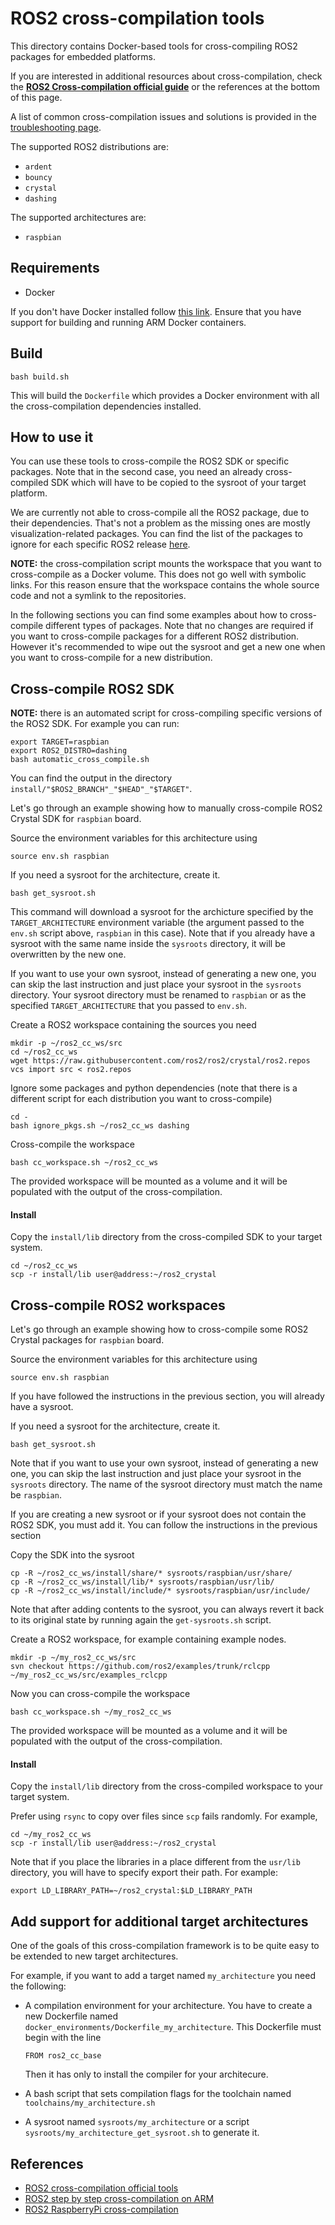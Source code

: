 # ROS2 cross-compilation tools

This directory contains Docker-based tools for cross-compiling ROS2 packages for embedded platforms.

If you are interested in additional resources about cross-compilation, check the [**ROS2 Cross-compilation official guide**](https://index.ros.org/doc/ros2/Tutorials/Cross-compilation) or the references at the bottom of this page.

A list of common cross-compilation issues and solutions is provided in the [troubleshooting page](troubleshooting.md).

The supported ROS2 distributions are:

 - `ardent`
 - `bouncy`
 - `crystal`
 - `dashing`


The supported architectures are:

 - `raspbian`


## Requirements

 - Docker

If you don't have Docker installed follow [this link](../docker_setup.md).
Ensure that you have support for building and running ARM Docker containers.

## Build


    bash build.sh

This will build the `Dockerfile` which provides a Docker environment with all the cross-compilation dependencies installed.

## How to use it

You can use these tools to cross-compile the ROS2 SDK or specific packages. Note that in the second case, you need an already cross-compiled SDK which will have to be copied to the sysroot of your target platform.

We are currently not able to cross-compile all the ROS2 package, due to their dependencies.
That's not a problem as the missing ones are mostly visualization-related packages.
You can find the list of the packages to ignore for each specific ROS2 release [here](ignore_pkgs_scripts).

**NOTE:** the cross-compilation script mounts the workspace that you want to cross-compile as a Docker volume. This does not go well with symbolic links. For this reason ensure that the workspace contains the whole source code and not a symlink to the repositories.

In the following sections you can find some examples about how to cross-compile different types of packages.
Note that no changes are required if you want to cross-compile packages for a different ROS2 distribution.
However it's recommended to wipe out the sysroot and get a new one when you want to cross-compile for a new distribution.

## Cross-compile ROS2 SDK

**NOTE:** there is an automated script for cross-compiling specific versions of the ROS2 SDK.
For example you can run:

```
export TARGET=raspbian
export ROS2_DISTRO=dashing
bash automatic_cross_compile.sh
```

You can find the output in the directory `install/"$ROS2_BRANCH"_"$HEAD"_"$TARGET"`.

Let's go through an example showing how to manually cross-compile ROS2 Crystal SDK for `raspbian` board.

Source the environment variables for this architecture using

    source env.sh raspbian

If you need a sysroot for the architecture, create it.

    bash get_sysroot.sh

This command will download a sysroot for the archicture specified by the `TARGET_ARCHITECTURE` environment variable (the argument passed to the `env.sh` script above, `raspbian` in this case).
Note that if you already have a sysroot with the same name inside the `sysroots` directory, it will be overwritten by the new one.

If you want to use your own sysroot, instead of generating a new one, you can skip the last instruction and just place your sysroot in the `sysroots` directory. Your sysroot directory must be renamed to `raspbian` or as the specified `TARGET_ARCHITECTURE` that you passed to `env.sh`.

Create a ROS2 workspace containing the sources you need

    mkdir -p ~/ros2_cc_ws/src
    cd ~/ros2_cc_ws
    wget https://raw.githubusercontent.com/ros2/ros2/crystal/ros2.repos
    vcs import src < ros2.repos

Ignore some packages and python dependencies (note that there is a different script for each distribution you want to  cross-compile)

    cd -
    bash ignore_pkgs.sh ~/ros2_cc_ws dashing

Cross-compile the workspace

    bash cc_workspace.sh ~/ros2_cc_ws

The provided workspace will be mounted as a volume and it will be populated with the output of the cross-compilation.

#### Install

Copy the `install/lib` directory from the cross-compiled SDK to your target system.
```
cd ~/ros2_cc_ws
scp -r install/lib user@address:~/ros2_crystal
```

## Cross-compile ROS2 workspaces

Let's go through an example showing how to cross-compile some ROS2 Crystal packages for `raspbian` board.

Source the environment variables for this architecture using

    source env.sh raspbian

If you have followed the instructions in the previous section, you will already have a sysroot.

If you need a sysroot for the architecture, create it.

    bash get_sysroot.sh

Note that if you want to use your own sysroot, instead of generating a new one, you can skip the last instruction and just place your sysroot in the `sysroots` directory. The name of the sysroot directory must match the name be `raspbian`.

If you are creating a new sysroot or if your sysroot does not contain the ROS2 SDK, you must add it.
You can follow the instructions in the previous section

Copy the SDK into the sysroot

    cp -R ~/ros2_cc_ws/install/share/* sysroots/raspbian/usr/share/
    cp -R ~/ros2_cc_ws/install/lib/* sysroots/raspbian/usr/lib/
    cp -R ~/ros2_cc_ws/install/include/* sysroots/raspbian/usr/include/

Note that after adding contents to the sysroot, you can always revert it back to its original state by running again the `get-sysroots.sh` script.

Create a ROS2 workspace, for example containing example nodes.

    mkdir -p ~/my_ros2_cc_ws/src
    svn checkout https://github.com/ros2/examples/trunk/rclcpp ~/my_ros2_cc_ws/src/examples_rclcpp

Now you can cross-compile the workspace

    bash cc_workspace.sh ~/my_ros2_cc_ws

The provided workspace will be mounted as a volume and it will be populated with the output of the cross-compilation.


#### Install

Copy the `install/lib` directory from the cross-compiled workspace to your target system.

Prefer using `rsync` to copy over files since `scp` fails randomly. For example,

```
cd ~/my_ros2_cc_ws
scp -r install/lib user@address:~/ros2_crystal
```

Note that if you place the libraries in a place different from the `usr/lib` directory, you will have to specify export their path.
For example:

    export LD_LIBRARY_PATH=~/ros2_crystal:$LD_LIBRARY_PATH


## Add support for additional target architectures

One of the goals of this cross-compilation framework is to be quite easy to be extended to new target architectures.

For example, if you want to add a target named `my_architecture` you need the following:

 - A compilation environment for your architecture. You have to create a new Dockerfile named `docker_environments/Dockerfile_my_architecture`. This Dockerfile must begin with the line
    ```
    FROM ros2_cc_base
    ```

    Then it has only to install the compiler for your architecure.
 - A bash script that sets compilation flags for the toolchain named `toolchains/my_architecture.sh`
 - A sysroot named `sysroots/my_architecture` or a script `sysroots/my_architecture_get_sysroot.sh` to generate it.


## References

 - [ROS2 cross-compilation official tools](https://github.com/ros2/cross_compile)
 - [ROS2 step by step cross-compilation on ARM](https://github.com/ros2-for-arm/ros2/wiki/ROS2-on-arm-architecture)
 - [ROS2 RaspberryPi cross-compilation](https://github.com/alsora/ros2-raspberrypi)
